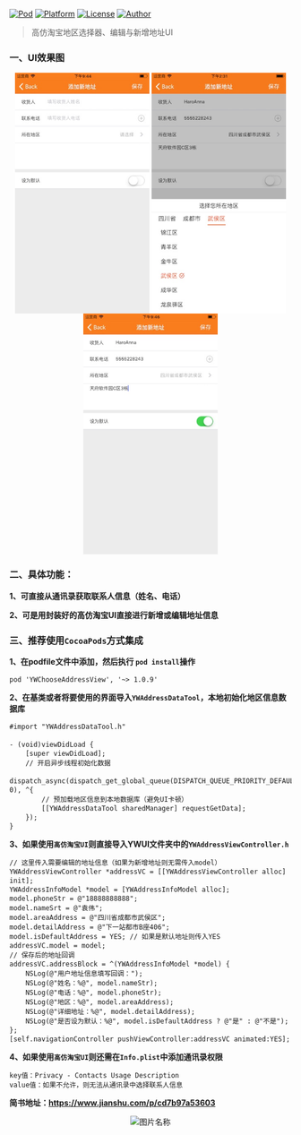 <!--[![license](https://img.shields.io/github/license/mashape/apistatus.svg)](https://github.com/90candy)-->
[![Pod](https://img.shields.io/badge/Pod-1.0.9-orange.svg)](https://github.com/90candy/YWChooseAddressView)
[![Platform](https://img.shields.io/badge/Platform-iOS-ff69b4.svg)](https://github.com/90candy)
 [![License](https://img.shields.io/github/license/alibaba/dubbo.svg)](https://github.com/90candy)
[![Author](https://img.shields.io/badge/Author-阿唯不知道-blue.svg)](https://www.jianshu.com/u/0f7d26d766f4)


> 高仿淘宝地区选择器、编辑与新增地址UI

### 一、UI效果图
<div align="center">    
	<img src = "./UI效果图1.jpeg" width = "240" height = "430" alt="图片名称" align = center />
	<img src = "./UI效果图2.jpeg" width = "240" height = "430" alt="图片名称" align = center />
	<img src = "./UI效果图3.jpeg" width = "240" height = "430" alt="图片名称" align = center />
</div>

### 二、具体功能：

**1、可直接从通讯录获取联系人信息（姓名、电话）**

**2、可是用封装好的高仿淘宝UI直接进行新增或编辑地址信息**


### 三、推荐使用`CocoaPods`方式集成
**1、在podfile文件中添加，然后执行 `pod install`操作**

```
pod 'YWChooseAddressView', '~> 1.0.9'
```

**2、在基类或者将要使用的界面导入`YWAddressDataTool`，本地初始化地区信息数据库**

```
#import "YWAddressDataTool.h"

- (void)viewDidLoad {
    [super viewDidLoad];
    // 开启异步线程初始化数据
	dispatch_async(dispatch_get_global_queue(DISPATCH_QUEUE_PRIORITY_DEFAULT, 0), ^{
        // 预加载地区信息到本地数据库（避免UI卡顿）
        [[YWAddressDataTool sharedManager] requestGetData];
    });
}

```
**3、如果使用`高仿淘宝UI`则直接导入YWUI文件夹中的`YWAddressViewController.h`**

```
// 这里传入需要编辑的地址信息（如果为新增地址则无需传入model）
YWAddressViewController *addressVC = [[YWAddressViewController alloc] init];
YWAddressInfoModel *model = [YWAddressInfoModel alloc];
model.phoneStr = @"18888888888";
model.nameSrt = @"袁伟";
model.areaAddress = @"四川省成都市武侯区";
model.detailAddress = @"下一站都市B座406";
model.isDefaultAddress = YES; // 如果是默认地址则传入YES
addressVC.model = model;
// 保存后的地址回调
addressVC.addressBlock = ^(YWAddressInfoModel *model) {
    NSLog(@"用户地址信息填写回调：");
    NSLog(@"姓名：%@", model.nameStr);
    NSLog(@"电话：%@", model.phoneStr);
    NSLog(@"地区：%@", model.areaAddress);
    NSLog(@"详细地址：%@", model.detailAddress);
    NSLog(@"是否设为默认：%@", model.isDefaultAddress ? @"是" : @"不是");
};
[self.navigationController pushViewController:addressVC animated:YES];
```

**4、如果使用`高仿淘宝UI`则还需在`Info.plist`中添加通讯录权限**

```
key值：Privacy - Contacts Usage Description
value值：如果不允许，则无法从通讯录中选择联系人信息
```

**简书地址：https://www.jianshu.com/p/cd7b97a53603**

<div align="center">    
	<img src = "http://upload-images.jianshu.io/upload_images/2822163-b2da3cbb19aa123f.png" width = "300" height = "100" alt="图片名称" align = center />
</div>
